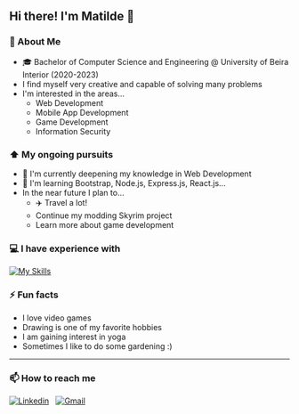 ## Hi there! I'm Matilde 👋

### 📖 About Me
* 🎓 Bachelor of Computer Science and Engineering @ University of Beira Interior (2020-2023)
* I find myself very creative and capable of solving many problems
* I'm interested in the areas...
  - Web Development
  - Mobile App Development
  - Game Development
  - Information Security

### ⬆ My ongoing pursuits
* 🔭 I'm currently deepening my knowledge in Web Development
* 🌱 I'm learning Bootstrap, Node.js, Express.js, React.js...
* In the near future I plan to...
  - ✈️ Travel a lot!
  - Continue my modding Skyrim project
  - Learn more about game development

### 💻 I have experience with
[![My Skills](https://skillicons.dev/icons?i=html,css,javascript,git,flutter,java,mysql,php,py,spring)](https://skillicons.dev)

### ⚡ Fun facts
* I love video games
* Drawing is one of my favorite hobbies
* I am gaining interest in yoga
* Sometimes I like to do some gardening :)

------------------------------------------------------------------------------------------------------------------------------------------------------------------
### 📫 How to reach me
[![Linkedin](https://img.shields.io/badge/LinkedIn-0077B5?style=for-the-badge&logo=linkedin&logoColor=white)](https://www.linkedin.com/in/matilde-rosa-036441269/)
&nbsp;
[![Gmail](https://img.shields.io/badge/Gmail-D14836?style=for-the-badge&logo=gmail&logoColor=white)](mailto:matilderosa216@gmail.com)
<!--
**khajiits/khajiits** is a ✨ _special_ ✨ repository because its `README.md` (this file) appears on your GitHub profile.

Here are some ideas to get you started:

- 🔭 I’m currently working on ...
- 🌱 I’m currently learning ...
- 👯 I’m looking to collaborate on ...
- 🤔 I’m looking for help with ...
- 💬 Ask me about ...
- 📫 How to reach me: ...
- 😄 Pronouns: ...
- ⚡ Fun fact: ...
-->
